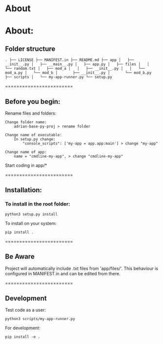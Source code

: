 **About**
========================

# About:

## Folder structure

``
.
├── LICENSE
├── MANIFEST.in
├── README.md
├── app
│   ├── __init__.py
│   ├── __main__.py
│   ├── app.py
│   ├── files
│   │   └── random.txt
│   ├── mod_a
│   │   ├── __init__.py
│   │   └── mod_a.py
│   └── mod_b
│       ├── __init__.py
│       └── mod_b.py
├── scripts
│   └── my-app-runner.py
└── setup.py
``

========================

## Before you begin:

Rename files and folders:

    Change folder name: 
        adrian-base-py-proj > rename folder

    Change name of executable: 
        In setup.py change:
            "console_scripts": ['my-app = app.app:main'] > change "my-app"

    Change name of app:
        name = "cmdline-my-app", > change "cmdline-my-app"

Start coding in app/*

========================

## Installation:

### To install in the root folder:

``
python3 setup.py install
``

To install on your system:

``
pip install .
``

========================

## Be Aware

Project will automatically include .txt files from 'app/files/'.
This behaviour is configured in MANIFEST.in and can be edited from there.

========================

## Development

Test code as a user:

``
python3 scripts/my-app-runner.py
``


For development:

``
pip install -e .
``